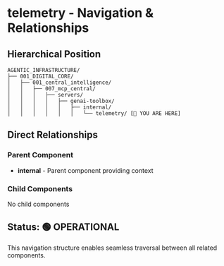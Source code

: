 # telemetry - Navigation & Relationships

## Hierarchical Position

```
AGENTIC_INFRASTRUCTURE/
├── 001_DIGITAL_CORE/
│   ├── 001_central_intelligence/
│   │   ├── 007_mcp_central/
│   │   │   ├── servers/
│   │   │   │   ├── genai-toolbox/
│   │   │   │   │   ├── internal/
│   │   │   │   │   │   └── telemetry/ [📍 YOU ARE HERE]

```

## Direct Relationships

### Parent Component
- **internal** - Parent component providing context

### Child Components
No child components

## Status: 🟢 OPERATIONAL

This navigation structure enables seamless traversal between all related components.
